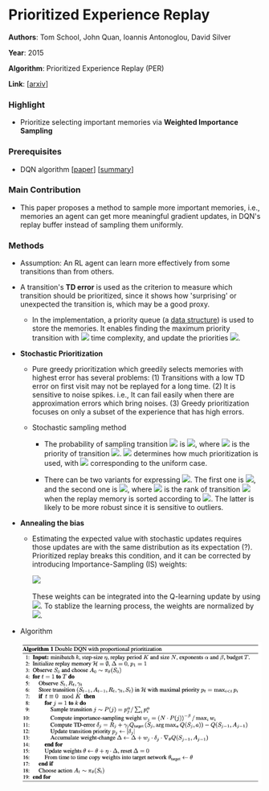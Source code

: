 # Prioritized Experience Replay

**Authors**: Tom School, John Quan, Ioannis Antonoglou, David Silver

**Year**: 2015

**Algorithm**: Prioritized Experience Replay (PER)

**Link**: [[arxiv](https://arxiv.org/abs/1511.05952)]

### Highlight

- Prioritize selecting important memories via **Weighted Importance Sampling**

### Prerequisites

- DQN algorithm [[paper](https://www.cs.toronto.edu/~vmnih/docs/dqn.pdf)] [[summary](https://github.com/RPC2/DRL_paper_summary/blob/master/01%20Model-Free%20RL/001%20Playing%20Atari%20with%20Deep%20Reinforcement%20Learning.md)]

### Main Contribution

- This paper proposes a method to sample more important memories, i.e., memories an agent can get more meaningful gradient updates, in DQN's replay buffer instead of sampling them uniformly.

### Methods

- Assumption: An RL agent can learn more effectively from some transitions than from others.

- A transition's **TD error** is used as the criterion to measure which transition should be prioritized, since it shows how 'surprising' or unexpected the transition is, which may be a good proxy. 

  - In the implementation, a priority queue (a [data structure](https://en.wikipedia.org/wiki/Priority_queue)) is used to store the memories. It enables finding the maximum priority transition with <img src="https://latex.codecogs.com/svg.latex?\large&space;O(1)" /> time complexity, and update the priorities <img src="https://latex.codecogs.com/svg.latex?\large&space;O(logN)" />.

- **Stochastic Prioritization**

  - Pure greedy prioritization which greedily selects memories with highest error has several problems: (1) Transitions with a low TD error on first visit may not be replayed for a long time. (2) It is sensitive to noise spikes. i.e., It can fail easily when there are approximation errors which bring noises. (3) Greedy prioritization focuses on only a subset of the experience that has high errors.

  - Stochastic sampling method

    - The probability of sampling transition <img src="https://latex.codecogs.com/svg.latex?\large&space;i" /> is <img src="https://latex.codecogs.com/svg.latex?\large&space;P(i)=\frac{p_i^\alpha}{\sum_kp_k^\alpha}" />, where <img src="https://latex.codecogs.com/svg.latex?\large&space;p(i)>0" /> is the priority of transition <img src="https://latex.codecogs.com/svg.latex?\large&space;i" />. <img src="https://latex.codecogs.com/svg.latex?\large&space;\alpha" /> determines how much prioritization is used, with <img src="https://latex.codecogs.com/svg.latex?\large&space;\alpha=0" /> corresponding to the uniform case.

    - There can be two variants for expressing <img src="https://latex.codecogs.com/svg.latex?\large&space;p(i)" />. The first one is <img src="https://latex.codecogs.com/svg.latex?\large&space;p(i)=|\delta|+\epsilon" />, and the second one is <img src="https://latex.codecogs.com/svg.latex?\large&space;p(i)=\frac{1}{rank(i)}" />, where <img src="https://latex.codecogs.com/svg.latex?\large&space;rank(i)" /> is the rank of transition <img src="https://latex.codecogs.com/svg.latex?\large&space;i"/> when the replay memory is sorted according to <img src="https://latex.codecogs.com/svg.latex?\large&space;|\delta|" />. The latter is likely to be more robust since it is sensitive to outliers.

- **Annealing the bias**

  - Estimating the expected value with stochastic updates requires those updates are with the same distribution as its expectation (?). Prioritized replay breaks this condition, and it can be corrected by introducing Importance-Sampling (IS) weights:

    <img src="https://latex.codecogs.com/svg.latex?\large&space;w_i=(\frac{1}{N}\cdot\frac{1}{P(i)})^\beta" />

    These weights can be integrated into the Q-learning update by using <img src="https://latex.codecogs.com/svg.latex?\large&space;w_i\delta_i" />. To stablize the learning process, the weights are normalized by <img src="https://latex.codecogs.com/svg.latex?\large&space;\frac{1}{max_iw_i}" />.  

- Algorithm

  ![algo](../imgs/005_3.png)

